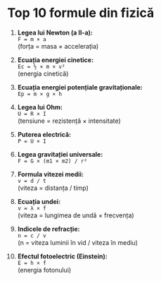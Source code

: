 # Top 10 formule din fizică

1. **Legea lui Newton (a II-a):**  
   `F = m × a`  
   (forța = masa × accelerația)

2. **Ecuația energiei cinetice:**  
   `Ec = ½ × m × v²`  
   (energia cinetică)

3. **Ecuația energiei potențiale gravitaționale:**  
   `Ep = m × g × h`

4. **Legea lui Ohm:**  
   `U = R × I`  
   (tensiune = rezistență × intensitate)

5. **Puterea electrică:**  
   `P = U × I`

6. **Legea gravitației universale:**  
   `F = G × (m1 × m2) / r²`

7. **Formula vitezei medii:**  
   `v = d / t`  
   (viteza = distanța / timp)

8. **Ecuația undei:**  
   `v = λ × f`  
   (viteza = lungimea de undă × frecvența)

9. **Indicele de refracție:**  
   `n = c / v`  
   (n = viteza luminii în vid / viteza în mediu)

10. **Efectul fotoelectric (Einstein):**  
    `E = h × f`  
    (energia fotonului)

